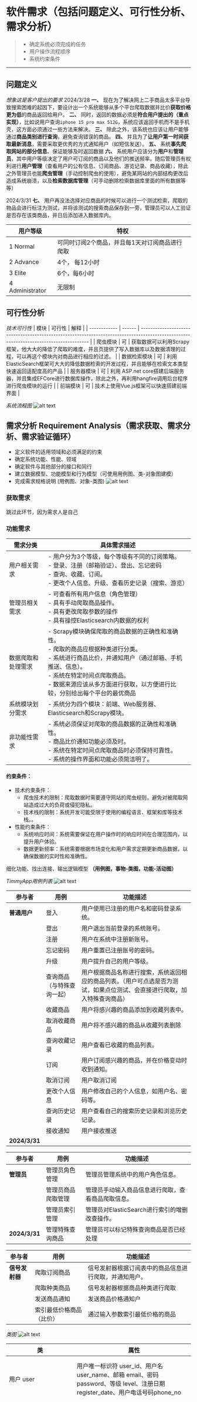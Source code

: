 # 软件需求（包括问题定义、可行性分析、需求分析）

> - 确定系统必须完成的任务
> - 用户操作流程顺序
> - 系统约束条件
---

## 问题定义
*想象这是客户提出的要求*
2024/3/28
**一、** 现在为了解决网上二手商品太多平台导致搜索困难的起因下，要设计出一个系统能够从多个平台爬取数据并比价**获取价格更为低**的商品返回给用户。
**二、** 同时，返回的数据必须是**符合用户提出的（重点实现）**，比如说用户查询`iphone 15 pro max 512G`，系统应该返回手机而不是手机壳，这方面必须通过一些方法来解决。
**三、** 除此之外，该系统也应该让用户能够通过**商品类别进行查询**，避免查询错误的商品。
**四、** 并且为了**让用户第一时间获取最新消息**，需要采取更优秀的方式通知用户（如短信发送）。
**五、** 系统**事先爬取网站的部分信息**、保证能够及时返回数据
**六、** 系统用户应该分为**用户**和**管理员**，其中用户等级决定了用户可订阅的商品以及他们的推送频率。随后管理员有权利进行**用户管理**（查看用户的公有信息、订阅商品、游览记录、商品收藏），除此之外管理员也能**爬虫管理**（手动控制爬虫的使用），避免某网站的内部结构更改后造成系统崩溃，以及**检索数据库管理**（可手动删除检索数据库里面的所有数据等等）

2024/3/31
**七、** 用户再没法选择对应商品的时候可以进行一个测试检索，爬取的物品会进行标注为测试，并将该测试的搜索商品保存到一旁，管理员可以人工验证是否存在该类商品，并日后添加进入数据库内。

| 用户等级        | 特权                                           |
| --------------- | ---------------------------------------------- |
| 1 Normal        | 可同时订阅2个商品，并且每1天对订阅商品进行爬取 |
| 2 Advance       | 4个， 每12小时                                 |
| 3 Elite         | 6个，每6小时                                   |
| 4 Administrator | 无限制                                         |


## 可行性分析
*技术可行性*
| 模块         | 可行性 | 解释                                                                                                                                   |
| ------------ | ------ | -------------------------------------------------------------------------------------------------------------------------------------- |
| 爬虫模块     | 可     | 获取数据可以利用Scrapy框架，他大大的降低了爬取的难度，并且页提供了写入数据库以及数据清理的过程，可以再这个模块内对商品进行相应的过滤。 |
| 数据检索模块 | 可     | 利用ElasticSearch框架可大大的降低数据检索的开发过程，并且能够在检索文本类型快速返回适配度高的产品                                      |
| 服务器模块   | 可     | 利用 ASP.net core搭建后端服务器，并且集成EFCore进行数据库操作，除此之外，再利用hangfire调用后台程序进行爬虫模块的运行                  |
| 前端模块     | 可     | 技术上使用Vue.js框架可以快速搭建前端界面                                                                                               |

*系统流程图*
![alt text](assets/image.png)


## 需求分析 Requirement Analysis（需求获取、需求分析、需求验证**循环**）
- 定义软件的适用领域和必须满足的约束
- 确定系统功能、性能、领域
- 确定软件与其他部分的接口和同行
- 建立数据模型、功能模型和行为模型（可使用用例图、类-对象图建模）
- 完成需求规格说明
(用例图、对象-类图)
![alt text](assets/image-1.png)

### 获取需求
跳过此环节，因为需求人是自己

### 功能需求

| 需求分类           | 具体需求描述                                                                                                                                                                                                                                                       |
| ------------------ | ------------------------------------------------------------------------------------------------------------------------------------------------------------------------------------------------------------------------------------------------------------------ |
| 用户相关需求       | - 用户分为3个等级，每个等级有不同的订阅策略。<br>- 登录、注册（邮箱验证）、登出、忘记密码<br>- 查询、收藏、订阅。<br>- 更改个人信息、升级、查看历史记录（搜索、游览）                                                                                              |
| 管理员相关需求     | - 可查看所有用户信息（角色管理） <br>- 具有手动爬取商品操作。<br>- 具有更改爬取参数的操作  <br>- 具有操控Elasticsearch内数据的权利                                                                                                                                 |
| 数据爬取和处理需求 | - Scrapy模块确保爬取的商品数据的正确性和准确性。<br>- 爬取的商品应根据种类进行分类。<br>- 系统进行商品比价，并通知用户（通过邮箱、手机推送、信息）。<br>- 系统在特定时间点爬取商品。<br>- 数据来源应该从多方面进行获取，以方便进行比较，分别给出每个平台的最优商品 |
| 系统模块划分需求   | - 系统分为四个模块：前端、Web服务器、Elasticsearch和Scrapy模块。                                                                                                                                                                                                   |
| 非功能性需求       | - 系统必须保证对爬取的商品数据的正确性和准确性。<br>- 商品比价通知功能必须及时。<br>- 系统在特定时间点爬取商品时必须保持可靠性。<br>- 系统的操作界面和功能必须简洁明了。                                                                                           |

#### 约束条件：
- 技术约束条件：
  - 爬虫技术的限制：爬取数据时需要遵守网站的爬虫规则，避免对被爬取网站造成过大的负荷或侵犯隐私。
  - 技术栈的限制：系统开发可能受限于使用的编程语言、框架和库等技术栈。。
- 性能约束条件：
  - 系统响应时间：系统需要保证在用户操作时的响应时间在合理范围内，以提升用户体验。
  - 数据更新频率：系统需要根据市场变化和用户需求定期更新商品数据，以确保数据的实时性和准确性。

细化功能、找出连接、输出逻辑模型
**（用例图，事物-类图，功能-活动图）**

*TimmyApp用例列表*
![alt text](assets/image-6.png)

| 参与者        | 用例                       | 功能描述                                                                   |
| ------------- | -------------------------- | -------------------------------------------------------------------------- |
| **普通用户**  | 登入                       | 用户使用已注册的用户名和密码登录系统。                                     |
|               | 登出                       | 用户退出当前登录的系统账号。                                               |
|               | 注册                       | 用户在系统中注册新账号。                                                   |
|               | 忘记密码                   | 用户重置已注册账号的密码。                                                 |
|               | 升级                       | 用户提升自己的用户等级。                                                   |
|               | 查询商品（与特殊查询一起） | 用户根据商品名称进行搜索，系统返回相应的商品列表。（用户可点选是否为测试，如果点位测试、会直接进行爬取，加入特殊查询商品） |
|               | 收藏商品                   | 用户将感兴趣的商品添加到收藏列表中。                                       |
|               | 取消收藏商品               | 用户将不感兴趣的商品从收藏列表删除                                         |
|               | 查询收藏记录               | 用户查看已收藏的商品列表。                                                 |
|               | 订阅                       | 用户订阅感兴趣的商品，并在价格变动时收到通知。                             |
|               | 取消订阅                   | 用户取消订阅                                                               |
|               | 更改个人信息               | 用户修改自己的个人信息，如用户名、密码等。                                 |
|               | 查询历史记录               | 用户查看自己的搜索历史记录和浏览历史记录。                                 |
|               | 接收通知                   | 用户接收推送                                                               |
| **2024/3/31** |                            |                                                                            |

| 参与者                | 用例              | 功能描述                                      |
| --------------------- | ----------------- | --------------------------------------------- |
| **管理员** | 管理员角色管理          | 管理员管理系统中的用户角色信息。              |
|                       | 管理员商品爬取管理      | 管理员手动输入商品信息进行爬取，查看商品爬取信息。              |
|                       | 管理员索引管理 | 管理员对ElasticSearch进行索引的增删改查操作。 |
| **2024/3/31**         | 管理特殊查询商品  | 管理员可以标记特殊查询商品是否已经处理        |

| 参与者     | 用例                     | 功能描述                                               |
| ---------- | ------------------------ | ------------------------------------------------------ |
| **信号发射器** | 爬取订阅商品             | 信号发射器根据订阅表中的商品信息进行爬取，并通知用户。 |
|            | 爬取种类商品             | 信号发射器根据商品种类进行爬取                         |
|            | 发送商品通知             | 发送商品价格通知户                                 |
|            | 索引最低价格商品（比价） | 通过输入参数索引最低价格的商品                         |

*类图*
![alt text](assets/image-10.png)

| 类                                          | 属性                                                                                                                                                                                                                                                                                                                                                                                                                                                                                                               | 服务                                                                                        |
| ------------------------------------------- | ------------------------------------------------------------------------------------------------------------------------------------------------------------------------------------------------------------------------------------------------------------------------------------------------------------------------------------------------------------------------------------------------------------------------------------------------------------------------------------------------------------------ | ------------------------------------------------------------------------------------------- |
| 用户 user                                   | 用户唯一标识符 user_id、用户名 user_name、邮箱 email、密码 password、等级 level、注册日期 register_date、用户电话号码phone_no                                                                                                                                                                                                                                                                                                                                                                                      | 登录、登出、注册、忘记密码                                                                  |
| 管理员 administrator（4级用户）             | 与用户相同                                                                                                                                                                                                                                                                                                                                                                                                                                                                                                         | **角色管理**、**管理员商品爬取管理**、管理员索引管理、**管理员管理测试商品**，添加Timmy商品 |
| **elastic_product（DTO）**                  | 商品标题 product_title、商品价格 product_price、商品品质 product_condition、商品详情 product_description、商品链接 product_url、商品图片链接 product_image、商品创建日期 product_created_date、商品国家 product_country、商品省级 product_state、商品汇率 product_currency、*商品唯一标识符* product_unique_id、商品种类 product_category、商品品牌 product_brand、商品型号 product_model、根地址 product_root_url、爬虫 product_spider、服务器 product_sever、爬取时间 product_scraped_date、测试 product_is_test |                                                                                             |
| 用户收藏商品类 user_favourite               | *用户唯一标识符 user_id*、**product_unique_id**、收藏时间                                                                                                                                                                                                                                                                                                                                                                                                                                                          | 收藏、取消收藏、查询收藏记录                                                                |
| **商品检索字段 product_search_term（DTO）** | 商品种类 product_search_category、商品品牌 product_search_brand、商品型号 product_search_model、商品详情 product_search_description、最高价格 product_search_highest_price、最低价格 product_search_lowest_price、国家 product_search_country、省 product_search_state、品质 product_search_condition、爬虫 product_search_spider **（分页）**                                                                                                                                                                     |                                                                                             |
| timmy_product（保存服务器会有的商品）       | 商品种类 product_category、商品品牌 product_brand、商品型号 product_model、商品副型号 product_sub_model、*商品全名 product_full_name*、已录入 product_adopted                                                                                                                                                                                                                                                                                                                                                      | 保存商品、移除商品、获取商品种类、获取商品品牌、获取商品型号、                              |
| 订阅类 subscribed_product                   | *商品全名 subscribed_product_full_name*、商品种类 subscribed_product_category、商品品牌 subscribed_product_brand、商品型号 subscribed_product_model、最高用户等级 subscribed_product_highest_level、商品订阅数量 subscribed_product_count                                                                                                                                                                                                                                                                          | 添加商品订阅、删除商品订阅、获取订阅商品                                                    |
| 用户订阅类 user_subscription                | 用户唯一标识符 user_id、**商品检索字段 product_search_term** 、订阅提醒方式 user_subscription_notification_method、订阅提醒时间 user_subscription_notification_time、商品价格 user_subscription_price、订阅状态 user_subscription_status                                                                                                                                                                                                                                                                           | **订阅**、**取消订阅**、获取用户订阅商品                                                    |
| UserSearchHistory                           | *user_id*、user_search_history_product_full_name、 user_search_date                                                                                                                                                                                                                                                                                                                                                                                                                                                | 保存搜索历史、获取用户查询历史记录                                                          |
| 爬虫类 scraper                              | *scrape_id*、scrape_time、scrape_count、category、brand、model、spider、is_test、iteration                                                                                                                                                                                                                                                                                                                                                                                                                         | 爬取商品、爬取订阅商品、爬取种类商品                                                        |
| *elastic_search*                            |                                                                                                                                                                                                                                                                                                                                                                                                                                                                                                                    | 搜索商品、索引最低价格商品、更新商品                                   |
| 用户验证码 user_verification_code           | 用户唯一标识符 user_id、验证码 verification_code、过期时间 verification_code_expire_date                                                                                                                                                                                                                                                                                                                                                                                                                           | 生成验证码，验证用户                                                                        |
| 通知 notification                           | 用户唯一标识符 user_id、通知唯一标识符 notification_id、发送标题 notification_title、发送内容 notification_content、发送类型 norification_type、发送时间 notification_date                                                                                                                                                                                                                                                                                                                                         | 发送邮箱                                                                                    |
| 日常搜索 daily_search                       | 商品名称 product_name                                                                                                                                                                                                                                                                                                                                                                                                                                                                                              | 清除日常商品、添加日常商品                                                                  |
| *信号发射器 signal*                         | signal_id、signal_time、signal_type                                                                                                                                                                                                                                                                                                                                                                                                                                                                                | 爬取订阅商品、爬取种类商品、索引最低价格商品，更新数据                                      |


*顺序图*


### 需求验证